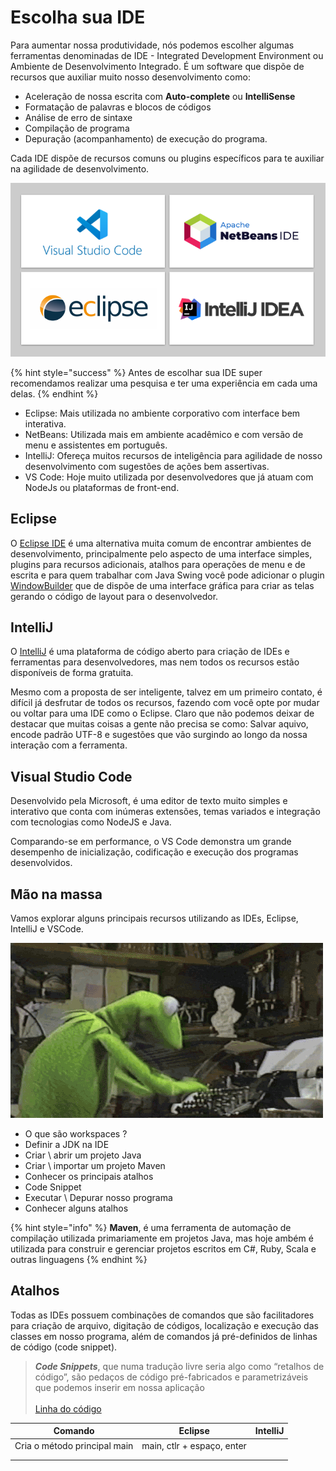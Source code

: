 # Escolha sua IDE

Para aumentar nossa produtividade, nós podemos escolher algumas ferramentas denominadas de IDE - Integrated Development Environment ou Ambiente de Desenvolvimento Integrado. É um software que dispõe de recursos que auxiliar muito nosso desenvolvimento como:

* Aceleração de nossa escrita com **Auto-complete** ou **IntelliSense**
* Formatação de palavras e blocos de códigos
* Análise de erro de sintaxe
* Compilação de programa
* Depuração (acompanhamento) de execução do programa.

Cada IDE dispõe de recursos comuns ou plugins específicos para te auxiliar na agilidade de desenvolvimento.

![](<../.gitbook/assets/image (7).png>)

{% hint style="success" %}
Antes de escolhar sua IDE super recomendamos realizar uma pesquisa e ter uma experiência em cada uma delas.
{% endhint %}

* Eclipse: Mais utilizada no ambiente corporativo com interface bem interativa.
* NetBeans: Utilizada mais em ambiente acadêmico e com versão de menu e assistentes em português.
* IntelliJ: Ofereça muitos recursos de inteligência para agilidade de nosso desenvolvimento com sugestões de ações bem assertivas.
* VS Code: Hoje muito utilizada por desenvolvedores que já atuam com NodeJs ou plataformas de front-end.

## Eclipse

O [Eclipse IDE](https://www.eclipse.org/downloads/) é uma alternativa muita comum de encontrar ambientes de desenvolvimento, principalmente pelo aspecto de uma interface simples, plugins para recursos adicionais, atalhos para operações de menu e de escrita e para quem trabalhar com Java Swing você pode adicionar o plugin [WindowBuilder](https://www.eclipse.org/windowbuilder/download.php) que de dispõe de  uma interface gráfica para criar as telas gerando o código de layout para o desenvolvedor.

## IntelliJ

O [IntelliJ](https://www.jetbrains.com/pt-br/idea/) é uma plataforma de código aberto para criação de IDEs e ferramentas para desenvolvedores, mas nem todos os recursos estão disponíveis de forma gratuita.

Mesmo com a proposta de ser inteligente, talvez em um primeiro contato, é difícil já desfrutar de todos os recursos, fazendo com você opte por mudar ou voltar para uma IDE  como o Eclipse. Claro que não podemos deixar de destacar que muitas coisas a gente não precisa se como: Salvar aquivo, encode padrão UTF-8 e sugestões que vão surgindo ao longo da nossa interação com a ferramenta.

## Visual Studio Code

Desenvolvido pela Microsoft, é uma editor de texto muito simples e interativo que conta com inúmeras extensões, temas variados e integração com tecnologias como NodeJS e Java.

Comparando-se em performance, o VS Code demonstra um grande desempenho de inicialização, codificação e execução dos programas desenvolvidos.

## Mão na massa

Vamos explorar alguns principais recursos utilizando as IDEs, Eclipse, IntelliJ e VSCode.

![Agora é mão-na-massa galera](../.gitbook/assets/mao-na-massa.gif)

* O que são workspaces ?
* Definir a JDK na IDE
* Criar \ abrir um projeto Java
* Criar \ importar um projeto Maven
* Conhecer os principais atalhos
* Code Snippet
* Executar \ Depurar nosso programa
* Conhecer alguns atalhos

{% hint style="info" %}
**Maven**, é uma ferramenta de automação de compilação utilizada primariamente em projetos Java, mas hoje ambém é utilizada para construir e gerenciar projetos escritos em C#, Ruby, Scala e outras linguagens
{% endhint %}

## Atalhos

Todas as IDEs possuem combinações de comandos que são facilitadores para criação de arquivo, digitação de códigos, localização e execução das classes em nosso programa, além de comandos já pré-definidos de linhas de código (code snippet).

> _**Code Snippets**_, que numa tradução livre seria algo como “retalhos de código”,  são pedaços de código pré-fabricados e parametrizáveis que podemos inserir em nossa aplicação\
> \
> [Linha do código](http://www.linhadecodigo.com.br/artigo/2274/code-snippets.aspx#ixzz7KEQ3PlmT)

| Comando                      | Eclipse                     | IntelliJ |
| ---------------------------- | --------------------------- | -------- |
| Cria o método principal main | main,  ctlr + espaço, enter |          |
|                              |                             |          |
|                              |                             |          |
